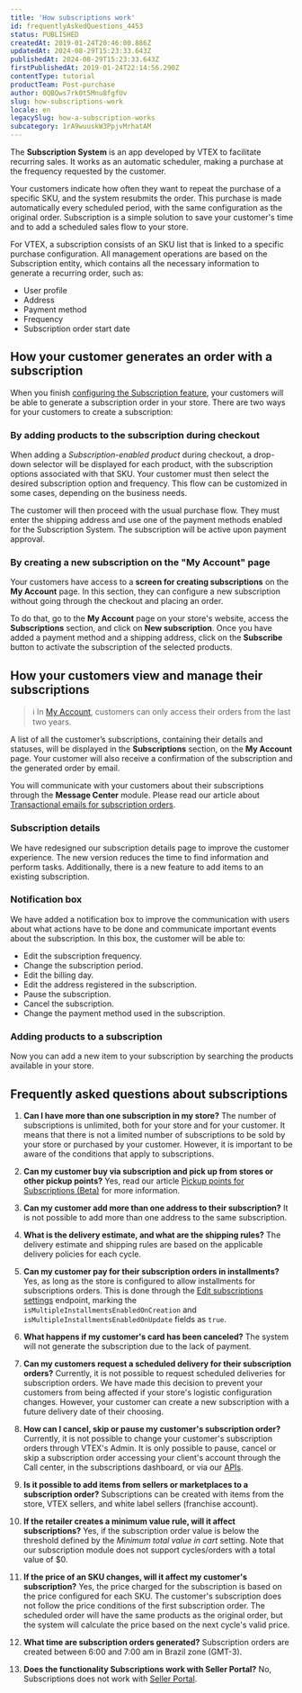 ```yaml
---
title: 'How subscriptions work'
id: frequentlyAskedQuestions_4453
status: PUBLISHED
createdAt: 2019-01-24T20:46:00.886Z
updatedAt: 2024-08-29T15:23:33.643Z
publishedAt: 2024-08-29T15:23:33.643Z
firstPublishedAt: 2019-01-24T22:14:56.290Z
contentType: tutorial
productTeam: Post-purchase
author: 0QBQws7rk0t5Mnu8fgfUv
slug: how-subscriptions-work
locale: en
legacySlug: how-a-subscription-works
subcategory: 1rA9wuuskW3PpjvMrhatAM
---
```


The **Subscription System** is an app developed by VTEX to facilitate recurring sales. It works as an automatic scheduler, making a purchase at the frequency requested by the customer. 

Your customers indicate how often they want to repeat the purchase of a specific SKU, and the system resubmits the order. This purchase is made automatically every scheduled period, with the same configuration as the original order. Subscription is a simple solution to save your customer's time and to add a scheduled sales flow to your store.

For VTEX, a subscription consists of an SKU list that is linked to a specific purchase configuration. All management operations are based on the Subscription entity, which contains all the necessary information to generate a recurring order, such as:

- User profile
- Address
- Payment method
- Frequency
- Subscription order start date

## How your customer generates an order with a subscription

When you finish [configuring the Subscription feature](https://help.vtex.com/en/tutorial/como-configurar-assinatura-v2--1FA9dfE7vJqxBna9Nft5Sj), your customers will be able to generate a subscription order in your store. There are two ways for your customers to create a subscription:

### By adding products to the subscription during checkout

When adding a *Subscription-enabled product* during checkout, a drop-down selector will be displayed for each product, with the subscription options associated with that SKU. Your customer must then select the desired subscription option and frequency. This flow can be customized in some cases, depending on the business needs.

The customer will then proceed with the usual purchase flow. They must enter the shipping address and use one of the payment methods enabled for the Subscription System. The subscription will be active upon payment approval.

### By creating a new subscription on the "My Account" page

Your customers have access to a **screen for creating subscriptions** on the **My Account** page. In this section, they can configure a new subscription without going through the checkout and placing an order.

To do that, go to the **My Account** page on your store's website, access the **Subscriptions** section, and click on **New subscription**. Once you have added a payment method and a shipping address, click on the **Subscribe** button to activate the subscription of the selected products.

## How your customers view and manage their subscriptions

>ℹ️ In [My Account](https://help.vtex.com/en/tutorial/how-my-account-works--2BQ3GiqhqGJTXsWVuio3Xh), customers can only access their orders from the last two years.

A list of all the customer’s subscriptions, containing their details and statuses, will be displayed in the **Subscriptions** section, on the **My Account** page. Your customer will also receive a confirmation of the subscription and the generated order by email.  

You will communicate with your customers about their subscriptions through the **Message Center** module. Please read our article about [Transactional emails for subscription orders](https://help.vtex.com/en/tutorial/e-mails-transacionais-para-pedidos-de-assinatura--2NYHqHMRqZ43Cn6s84ZCB5). 

### Subscription details

We have redesigned our subscription details page to improve the customer experience. The new version reduces the time to find information and perform tasks. Additionally, there is a new feature to add items to an existing subscription.

### Notification box

We have added a notification box to improve the communication with users about what actions have to be done and communicate important events about the subscription. In this box, the customer will be able to:

-   Edit the subscription frequency.
-   Change the subscription period.
-   Edit the billing day.
-   Edit the address registered in the subscription.
-   Pause the subscription.
-   Cancel the subscription.
-   Change the payment method used in the subscription.

### Adding products to a subscription

Now you can add a new item to your subscription by searching the products available in your store.

## Frequently asked questions about subscriptions

1. **Can I have more than one subscription in my store?**
The number of subscriptions is unlimited, both for your store and for your customer. It means that there is not a limited number of subscriptions to be sold by your store or purchased by your customer. However, it is important to be aware of the conditions that apply to subscriptions.  

2. **Can my customer buy via subscription and pick up from stores or other pickup points?**
Yes, read our article [Pickup points for Subscriptions (Beta)](https://help.vtex.com/en/tutorial/pickup-points-for-subscription-orders-beta--csIqB6iBh4QNIFdEj0nVv) for more information.

3. **Can my customer add more than one address to their subscription?**
It is not possible to add more than one address to the same subscription.  

4. **What is the delivery estimate, and what are the shipping rules?**
The delivery estimate and shipping rules are based on the applicable delivery policies for each cycle.  

5. **Can my customer pay for their subscription orders in installments?**
Yes, as long as the store is configured to allow installments for subscriptions orders. This is done through the [Edit subscriptions settings](https://developers.vtex.com/docs/api-reference/subscriptions-api-v3#post-/api/rns/settings) endpoint, marking the `isMultipleInstallmentsEnabledOnCreation` and `isMultipleInstallmentsEnabledOnUpdate` fields as `true`.

6. **What happens if my customer's card has been canceled?**
The system will not generate the subscription due to the lack of payment.

7. **Can my customers request a scheduled delivery for their subscription orders?**
Currently, it is not possible to request scheduled deliveries for subscription orders. We have made this decision to prevent your customers from being affected if your store's logistic configuration changes. 
However, your customer can create a new subscription with a future delivery date of their choosing.

8. **How can I cancel, skip or pause my customer's subscription order?**
Currently, it is not possible to change your customer's subscription orders through VTEX's Admin. It is only possible to pause, cancel or skip a subscription order accessing your client's account through the Call center, in the subscriptions dashboard, or via our [APIs](https://developers.vtex.com/docs/api-reference/subscriptions-api-v3#overview).

9. **Is it possible to add items from sellers or marketplaces to a subscription order?**
Subscriptions can be created with items from the store, VTEX sellers, and white label sellers (franchise account).

10. **If the retailer creates a minimum value rule, will it affect subscriptions?**
Yes, if the subscription order value is below the threshold defined by the _Minimum total value in cart_ setting. Note that our subscription module does not support cycles/orders with a total value of $0.

11. **If the price of an SKU changes, will it affect my customer's subscription?**
Yes, the price charged for the subscription is based on the price configured for each SKU. The customer's subscription does not follow the price conditions of the first subscription order. The scheduled order will have the same products as the original order, but the system will calculate the price based on the next cycle's valid price.

12. **What time are subscription orders generated?**
Subscription orders are created between 6:00 and 7:00 am in Brazil zone (GMT-3).

13. **Does the functionality Subscriptions work with Seller Portal?** No, Subscriptions does not work with [Seller Portal](https://help.vtex.com/en/tutorial/how-to-set-up-your-store-on-seller-portal).
